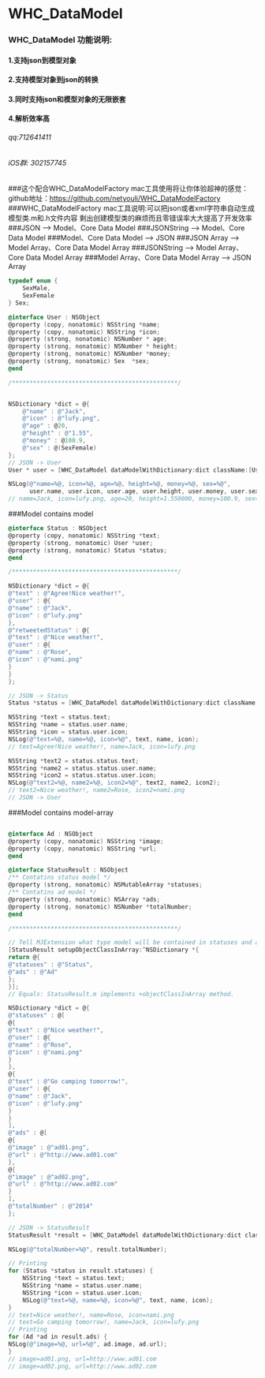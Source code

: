 # WHC_DataModel
### WHC_DataModel 功能说明:
#### 1.支持json到模型对象
#### 2.支持模型对象到json的转换
#### 3.同时支持json和模型对象的无限嵌套
#### 4.解析效率高

###### qq:712641411
######  iOS群: 302157745


###这个配合WHC_DataModelFactory mac工具使用将让你体验超神的感觉：github地址：https://github.com/netyouli/WHC_DataModelFactory
###WHC_DataModelFactory mac工具说明:可以把json或者xml字符串自动生成模型类.m和.h文件内容
剩出创建模型类的麻烦而且零错误率大大提高了开发效率
###JSON --> Model、Core Data Model
###JSONString --> Model、Core Data Model
###Model、Core Data Model --> JSON
###JSON Array --> Model Array、Core Data Model Array
###JSONString --> Model Array、Core Data Model Array
###Model Array、Core Data Model Array --> JSON Array

```Objective-C
typedef enum {
    SexMale,
    SexFemale
} Sex;

@interface User : NSObject
@property (copy, nonatomic) NSString *name;
@property (copy, nonatomic) NSString *icon;
@property (strong, nonatomic) NSNumber * age;
@property (strong, nonatomic) NSNumber * height;
@property (strong, nonatomic) NSNumber *money;
@property (strong, nonatomic) Sex  *sex;
@end

/***********************************************/


NSDictionary *dict = @{
    @"name" : @"Jack",
    @"icon" : @"lufy.png",
    @"age" : @20,
    @"height" : @"1.55",
    @"money" : @100.9,
    @"sex" : @(SexFemale)
};
// JSON -> User
User * user = [WHC_DataModel dataModelWithDictionary:dict className:[User class]];

NSLog(@"name=%@, icon=%@, age=%@, height=%@, money=%@, sex=%@",
      user.name, user.icon, user.age, user.height, user.money, user.sex);
// name=Jack, icon=lufy.png, age=20, height=1.550000, money=100.9, sex=1

```


###Model contains model

```Objective-C
@interface Status : NSObject
@property (copy, nonatomic) NSString *text;
@property (strong, nonatomic) User *user;
@property (strong, nonatomic) Status *status;
@end

/***********************************************/

NSDictionary *dict = @{
@"text" : @"Agree!Nice weather!",
@"user" : @{
@"name" : @"Jack",
@"icon" : @"lufy.png"
},
@"retweetedStatus" : @{
@"text" : @"Nice weather!",
@"user" : @{
@"name" : @"Rose",
@"icon" : @"nami.png"
}
}
};

// JSON -> Status
Status *status = [WHC_DataModel dataModelWithDictionary:dict className:[Status class]];

NSString *text = status.text;
NSString *name = status.user.name;
NSString *icon = status.user.icon;
NSLog(@"text=%@, name=%@, icon=%@", text, name, icon);
// text=Agree!Nice weather!, name=Jack, icon=lufy.png

NSString *text2 = status.status.text;
NSString *name2 = status.status.user.name;
NSString *icon2 = status.status.user.icon;
NSLog(@"text2=%@, name2=%@, icon2=%@", text2, name2, icon2);
// text2=Nice weather!, name2=Rose, icon2=nami.png
// JSON -> User

```
###Model contains model-array

```Objective-C

@interface Ad : NSObject
@property (copy, nonatomic) NSString *image;
@property (copy, nonatomic) NSString *url;
@end

@interface StatusResult : NSObject
/** Contatins status model */
@property (strong, nonatomic) NSMutableArray *statuses;
/** Contatins ad model */
@property (strong, nonatomic) NSArray *ads;
@property (strong, nonatomic) NSNumber *totalNumber;
@end

/***********************************************/

// Tell MJExtension what type model will be contained in statuses and ads.
[StatusResult setupObjectClassInArray:^NSDictionary *{
return @{
@"statuses" : @"Status",
@"ads" : @"Ad"
};
}];
// Equals: StatusResult.m implements +objectClassInArray method.

NSDictionary *dict = @{
@"statuses" : @[
@{
@"text" : @"Nice weather!",
@"user" : @{
@"name" : @"Rose",
@"icon" : @"nami.png"
}
},
@{
@"text" : @"Go camping tomorrow!",
@"user" : @{
@"name" : @"Jack",
@"icon" : @"lufy.png"
}
}
],
@"ads" : @[
@{
@"image" : @"ad01.png",
@"url" : @"http://www.ad01.com"
},
@{
@"image" : @"ad02.png",
@"url" : @"http://www.ad02.com"
}
],
@"totalNumber" : @"2014"
};

// JSON -> StatusResult
StatusResult *result = [WHC_DataModel dataModelWithDictionary:dict className:[StatusResult class]];

NSLog(@"totalNumber=%@", result.totalNumber);

// Printing
for (Status *status in result.statuses) {
    NSString *text = status.text;
    NSString *name = status.user.name;
    NSString *icon = status.user.icon;
    NSLog(@"text=%@, name=%@, icon=%@", text, name, icon);
}
// text=Nice weather!, name=Rose, icon=nami.png
// text=Go camping tomorrow!, name=Jack, icon=lufy.png
// Printing
for (Ad *ad in result.ads) {
NSLog(@"image=%@, url=%@", ad.image, ad.url);
}
// image=ad01.png, url=http://www.ad01.com
// image=ad02.png, url=http://www.ad02.com
```
